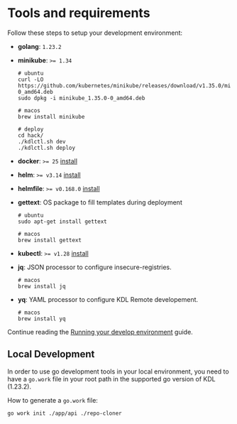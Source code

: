 # Tools and requirements

Follow these steps to setup your development environment:

- **golang**: `1.23.2`
- **minikube**: `>= 1.34`

  ```console
  # ubuntu
  curl -LO https://github.com/kubernetes/minikube/releases/download/v1.35.0/minikube_1.35.0-0_amd64.deb
  sudo dpkg -i minikube_1.35.0-0_amd64.deb

  # macos
  brew install minikube

  # deploy
  cd hack/
  ./kdlctl.sh dev
  ./kdlctl.sh deploy
  ```

- **docker**: `>= 25` [install](https://docs.docker.com/get-docker/)
- **helm**: `>= v3.14` [install](https://helm.sh/docs/intro/install/)
- **helmfile**: `>= v0.168.0` [install](https://helmfile.readthedocs.io/en/latest/#installation)
- **gettext**: OS package to fill templates during deployment

  ```console
  # ubuntu
  sudo apt-get install gettext

  # macos
  brew install gettext
  ```

- **kubectl**: `>= v1.28` [install](https://kubernetes.io/docs/tasks/tools/install-kubectl/)
- **jq**: JSON processor to configure insecure-registries.

  ```console
  # macos
  brew install jq
  ```

- **yq**: YAML processor to configure KDL Remote developement.

  ```console
  # macos
  brew install yq
  ```

Continue reading the [Running your develop environment](../hack/README.md) guide.

## Local Development

In order to use go development tools in your local environment, you need to have
a `go.work` file in your root path in the supported go version of KDL (1.23.2).

How to generate a `go.work` file:

```console
go work init ./app/api ./repo-cloner
```

